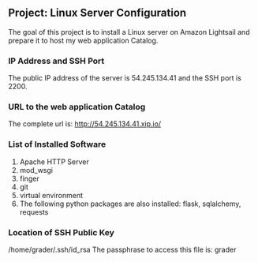 ## Project: Linux Server Configuration
The goal of this project is to install a Linux server on Amazon Lightsail and prepare it to host my web application Catalog.

### IP Address and SSH Port
The public IP address of the server is 54.245.134.41 and the SSH port is 2200.

### URL to the web application Catalog
The complete url is:
http://54.245.134.41.xip.io/

### List of Installed Software
1. Apache HTTP Server
2. mod_wsgi
3. finger
4. git
5. virtual environment
6. The following python packages are also installed: flask, sqlalchemy, requests

### Location of SSH Public Key
/home/grader/.ssh/id_rsa
The passphrase to access this file is: grader

